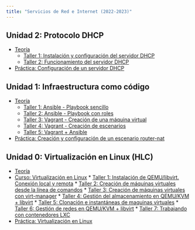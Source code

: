 ```yaml
---
title: "Servicios de Red e Internet (2022-2023)"
---
```


## Unidad 2: Protocolo DHCP

* [Teoría](https://raw.githubusercontent.com/josedom24/presentaciones/main/servicios/dhcp.pdf)
	* [Taller 1: Instalación y configuración del servidor DHCP](2_dhcp/t1.html)
	* [Taller 2: Funcionamiento del servidor DHCP](2_dhcp/t2.html)
* [Práctica: Configuración de un servidor DHCP](2_dhcp/practica.html)

## Unidad 1: Infraestructura como código
	
* [Teoría](https://raw.githubusercontent.com/josedom24/presentaciones/main/servicios/iac.pdf)
	* [Taller 1: Ansible - Playbook sencillo](1_iac/t1.html)
	* [Taller 2: Ansible - Playbook con roles](1_iac/t2.html)
	* [Taller 3: Vagrant - Creación de una máquina virtual](1_iac/t3.html)
	* [Taller 4: Vagrant - Creación de escenarios](1_iac/t4.html)
	* [Taller 5: Vagrant + Ansible](1_iac/t5.html)
* [Práctica: Creación y configuración de un escenario router-nat](1_iac/practica.html)

## Unidad 0: Virtualización en Linux (HLC)

* [Teoría](https://raw.githubusercontent.com/josedom24/presentaciones/main/hlc/virtualizacion.pdf)
* [Curso: Virtualización en Linux](https://github.com/josedom24/curso_virtualizacion_linux)
        * [Taller 1: Instalación de QEMU/libvirt. Conexión local y remota](../../_hlc2223/hlc2223/1_virtualizacion/t1.html)
        * [Taller 2: Creación de máquinas virtuales desde la línea de comandos](../../_hlc2223/hlc2223/1_virtualizacion/t2.html)
        * [Taller 3: Creación de máquinas virtuales con virt-manager](../../_hlc2223/hlc2223/1_virtualizacion/t3.html)
        * [Taller 4: Gestión del almacenamiento en QEMU/KVM + libvirt](../../_hlc2223/hlc2223/1_virtualizacion/t4.html)
        * [Taller 5: Clonación e instantáneas de maquinas virtuales](../../_hlc2223/hlc2223/1_virtualizacion/t5.html)
        * [Taller 6: Gestión de redes en QEMU/KVM + libvirt](../../_hlc2223/hlc2223/1_virtualizacion/t6.html)
        * [Taller 7: Trabajando con contenedores LXC](../../_hlc2223/hlc2223/1_virtualizacion/t7.html)
* [Práctica: Virtualización en Linux](../../_hlc2223/hlc2223/1_virtualizacion/practica.html)




<!--



## Protocolo HTTP

* [Teoría](https://raw.githubusercontent.com/josedom24/presentaciones/main/servicios/http.pdf)
	* [Taller 1: Peticiones HTTP](3_http/t1.html)
	* [Taller 2: VirtualHosting con apache2](3_http/t2.html)
	* Taller 3: Configuración del servidor web apache2
	* [Taller 4: apache2 como proxy inverso](3_http/t4.html)
* Práctica: Instalación de un servidor LEMP en nuestra VPS

## Protocolo DNS

* Teoría
	* Taller 1: Ficheros importantes en la resolución de nombres 
	* [Taller 2: Consultas DNS con dig](4_dns/t1.html)
	* [Taller 3: Instalación y configuración del servidor bind9 en nuestra red local](4_dns/t2.html)
	* [Taller 4: Instalación y configuración de un servidor DNS esclavo](4_dns/t3.html)
	* [Taller 5: Delegación de subdominios con bind9](4_dns/t4.html)
	* Taller 6: Servidor DNS dinámico (OPTATIVO???)
* Práctica: DNS en nuestro escenario de trabajo
-->
